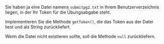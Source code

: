 Sie haben ja eine Datei namens `submitpg2.txt` in Ihrem Benutzerverzeichnis liegen, in der Ihr Token für die Übungsabgabe steht.

Implementieren Sie die Methode `getToken()`, die das Token aus der Datei liest und als String zurückliefert.

Wenn die Datei nicht existieren sollte, soll die Methode `null` zurückliefern.